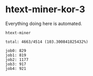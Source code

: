 # htext-miner-kor-3

Everything doing here is automated.

```
htext-miner

total: 4663/4514 (103.300841825432%)

job0: 829
job1: 819
job2: 1177
job3: 917
job4: 921
```